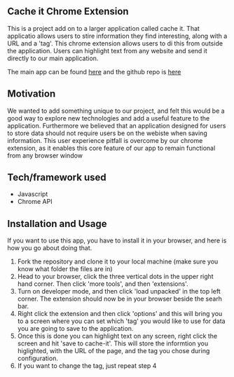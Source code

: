 ## Cache it Chrome Extension
This is a project add on to a larger application called cache it. That applicatio allows users to stire information they find interesting, along with a URL and a 'tag'. This chrome extension allows users to di this from outside the application. Users can highlight text from any website and send it directly to our main application. 

The main app can be found [here](http://cacheittoday.herokuapp.com/) and the github repo is [here](https://github.com/DavidLapadula/chome-plugin)

## Motivation
We wanted to add something unique to our project, and felt this would be a good way to explore new technologies and add a useful feature to the application. Furthermore we believed that an application designed for users to store data should not require  users be on the webiste when saving information. This user experience pitfall is overcome by our chrome extension, as it enables this core feature of our app to remain functional from any browser window
 

## Tech/framework used
- Javascript
- Chrome API

## Installation and Usage
If you want to use this app, you have to install it in your browser, and here is how you go about doing that.

1. Fork the repository and clone it to your local machine (make sure you know what folder the files are in)
2. Head to your browser, click the three vertical dots in the upper right hand corner. Then click 'more tools', and then 'extensions'.
3. Turn on developer mode, and then click 'load unpacked' in the top left corner. The extension should now be in your browser beside the searh bar. 
4. Right click the extension and then click 'options' and this will bring you to a screen where you can set which 'tag' you would like to use for data you are going to save to the application. 
5. Once this is done you can highlight text on any screen, right click the screen and hit 'save to cache-it'. This will store the informtion you higlighted, with the URL of the page, and the tag you chose during configuration. 
6. If you want to change the tag, just repeat step 4

